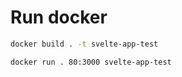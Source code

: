 # Run docker

```bash 
docker build . -t svelte-app-test
```
```bash
docker run . 80:3000 svelte-app-test 
```